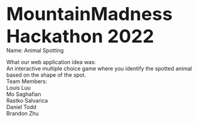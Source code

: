 <!DOCTYPE html>
<head>  <font size="+4"><strong> MountainMadness Hackathon 2022 </strong></font></head><br/>
Name: Animal Spotting <br />

What our web application idea was:<br />
  An interactive multiple choice game where you identify the spotted animal based on the shape of the spot.
<br />
Team Members:<br />
  Louis Luu<br />
  Mo Saghafian<br />
  Rastko Salvarica<br />
  Daniel Todd<br />
  Brandon Zhu<br />

